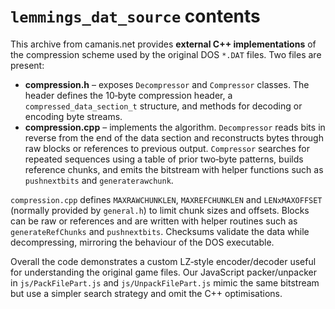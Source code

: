 # `lemmings_dat_source` contents

This archive from camanis.net provides **external C++ implementations** of the compression scheme used by the original DOS `*.DAT` files. Two files are present:

- **compression.h** – exposes `Decompressor` and `Compressor` classes. The header defines the 10‑byte compression header, a `compressed_data_section_t` structure, and methods for decoding or encoding byte streams.
- **compression.cpp** – implements the algorithm. `Decompressor` reads bits in reverse from the end of the data section and reconstructs bytes through raw blocks or references to previous output. `Compressor` searches for repeated sequences using a table of prior two‑byte patterns, builds reference chunks, and emits the bitstream with helper functions such as `pushnextbits` and `generaterawchunk`.

`compression.cpp` defines `MAXRAWCHUNKLEN`, `MAXREFCHUNKLEN` and `LENxMAXOFFSET` (normally provided by `general.h`) to limit chunk sizes and offsets.  Blocks can be raw or references and are written with helper routines such as `generateRefChunks` and `pushnextbits`. Checksums validate the data while decompressing, mirroring the behaviour of the DOS executable.

Overall the code demonstrates a custom LZ‑style encoder/decoder useful for understanding the original game files.  Our JavaScript packer/unpacker in `js/PackFilePart.js` and `js/UnpackFilePart.js` mimic the same bitstream but use a simpler search strategy and omit the C++ optimisations.
